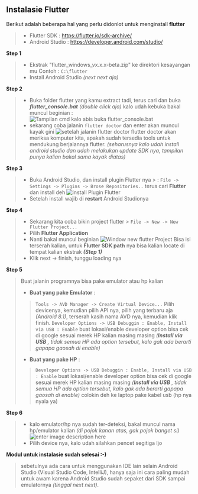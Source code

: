 ## Instalasie Flutter

 Berikut adalah beberapa hal yang perlu didonlot untuk menginstall **flutter**

>  - Flutter SDK : https://flutter.io/sdk-archive/
>  - Android Studio : https://developer.android.com/studio/

**Step 1**

>  - Ekstrak "flutter_windows_vx.x.x-beta.zip" ke direktori kesayangan mu
>  Contoh : `C:\flutter`
>  - Install Android Studio *(next next aja)*
 
**Step 2**

>  - Buka folder flutter yang kamu extract tadi, terus cari dan buka ***flutter_console.bat*** *(double click aja)*
>  kalo udah kebuka bakal muncul beginian :![Tampilan cmd kalo abis buka flutter_console.bat](https://i.imgur.com/ThElAWE.png)
>  - sekarang coba jalanin `flutter doctor` dan enter
>  akan muncul kayak gini ![setelah jalanin flutter doctor](https://i.imgur.com/LD4LeZw.png)
 flutter doctor akan meriksa komputer kita, apakah sudah tersedia tools untuk mendukung berjalannya flutter. *(seharusnya kalo udah install android studio dan udah melakukan update SDK nya, tampilan punya kalian bakal sama kayak diatas)*

**Step 3**

>  - Buka Android Studio, dan install plugin Flutter nya
	>   : `File -> Settings -> Plugins -> Brose Repositories..`
	terus cari **Flutter** dan install deh
	![install Plugin Flutter](https://i.imgur.com/LuP1tDo.png)
>  - Setelah install wajib di **restart** Android Studionya

**Step 4**

>  - Sekarang kita coba bikin project flutter
	>  `File -> New -> New Flutter Project...`
>  - Pilih **Flutter Application**
>  - Nanti bakal muncul beginian
>  ![Window new flutter Project](https://i.imgur.com/SILw1gT.png)
> Bisa isi terserah kalian, untuk **Flutter SDK path** nya bisa kalian locate di tempat kalian ekstrak ***(Step 1)***
> - Klik next -> finish, tunggu loading nya

**Step 5**

>   Buat jalanin programnya bisa pake emulator atau hp kalian
>  - **Buat yang pake Emulator** : 
> > `Tools -> AVD Manager -> Create Virtual Device...`
>  Pilih devicenya, kemudian pilih API nya, pilih yang terbaru aja *(Android 8.1)*, terserah kasih nama AVD nya, kemudian klik finish.
>  `Developer Options -> USB Debuggin : Enable, Install via USB : Enable`
>  buat lokasi/enable developer option bisa cek di google sesuai merek HP kalian masing masing 
>  *(**Install via USB** , tidak semua HP ada option tersebut, kalo gak ada berarti gapapa gaosah di enable)*
>  
>  - **Buat yang pake HP** : 
>  >`Developer Options -> USB Debuggin : Enable, Install via USB : Enable`
>  buat lokasi/enable developer option bisa cek di google sesuai merek HP kalian masing masing 
>  *(**Install via USB** , tidak semua HP ada option tersebut, kalo gak ada berarti gapapa gaosah di enable)*
>  colokin deh ke laptop pake kabel usb (hp nya nyala ya)

**Step 6**

>  - kalo emulator/hp nya sudah ter-deteksi, bakal muncul nama hp/emulator kalian *(di pojok kanan atas, gak pojok banget si)*
>  ![enter image description here](https://i.imgur.com/de2mJ4w.png)
>  - Pilih device nya, kalo udah silahkan pencet segitiga Ijo

**Modul untuk instalasie sudah selesai :-)**

>  sebetulnya ada cara untuk menggunakan IDE lain selain Android Studio
> (Visual Studio Code, IntelliJ), hanya saja ini cara paling mudah
> untuk awam karena Android Studio sudah sepaket dari SDK sampai
> emulatornya *(tinggal next next)*.
